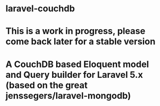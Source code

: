 # laravel-couchdb

<h1>This is a work in progress, please come back later for a stable version<h1>
A CouchDB based Eloquent model and Query builder for Laravel 5.x (based on the great jenssegers/laravel-mongodb)
